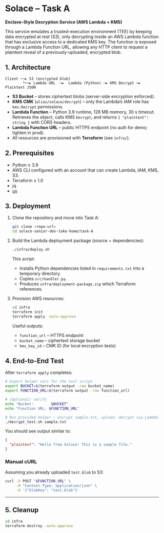 # Solace – Task A

**Enclave-Style Decryption Service (AWS Lambda + KMS)**

This service emulates a trusted-execution environment (TEE) by keeping data encrypted at rest (S3), only decrypting inside an AWS Lambda function that has exclusive access to a dedicated KMS key.  The function is exposed through a Lambda Function URL, allowing any HTTP client to request a plaintext reveal of a previously-uploaded, encrypted blob.

## 1. Architecture

```text
Client ──► S3 (encrypted blob)
        └──► Lambda URL  ─►  Lambda (Python) ─► KMS Decrypt ─► Plaintext JSON
```

* **S3 Bucket** – stores ciphertext blobs (server-side encryption enforced).
* **KMS CMK** (`alias/solace/decrypt`) – only the Lambda’s IAM role has `kms:Decrypt` permissions.
* **Lambda Function** – Python 3.9 runtime, 128 MB memory, 30 s timeout.  Retrieves the object, calls KMS `Decrypt`, and returns `{ "plaintext": string }` with CORS headers.
* **Lambda Function URL** – public HTTPS endpoint (no auth for demo; tighten in prod).
* All resources are provisioned with **Terraform** (see `infra/`).

## 2. Prerequisites

* Python ≥ 3.9
* AWS CLI configured with an account that can create Lambda, IAM, KMS, S3.
* Terraform ≥ 1.0
* jq
* [uv](https://github.com/astral-sh/uv)

## 3. Deployment

1. Clone the repository and move into Task A:

   ```bash
   git clone <repo-url>
   cd solace-senior-dev-take-home/task-A
   ```

2. Build the Lambda deployment package (source + dependencies):

   ```bash
   ./infra/deploy.sh
   ```

   This script:
   * Installs Python dependencies listed in `requirements.txt` into a temporary directory.
   * Copies `src/handler.py`.
   * Produces `infra/deployment-package.zip` which Terraform references.

3. Provision AWS resources:

   ```bash
   cd infra
   terraform init
   terraform apply -auto-approve
   ```

   Useful outputs:

   * `function_url` – HTTPS endpoint
   * `bucket_name` – ciphertext storage bucket
   * `kms_key_id` – CMK ID (for local encryption tests)

## 4. End-to-End Test

After `terraform apply` completes:

```bash
# Export helper vars for the test script
export BUCKET=$(terraform output -raw bucket_name)
export FUNCTION_URL=$(terraform output -raw function_url)

# (Optional) verify
echo "Bucket:        $BUCKET"
echo "Function URL: $FUNCTION_URL"

# Run provided helper – encrypt sample.txt, upload, decrypt via Lambda
./decrypt_test.sh sample.txt
```

You should see output similar to:

```json
{
  "plaintext": "Hello from Solace! This is a sample file."
}
```

### Manual cURL

Assuming you already uploaded `test.blob` to S3:

```bash
curl -X POST "$FUNCTION_URL" \
     -H "Content-Type: application/json" \
     -d '{"blobKey": "test.blob"}'
```

---

## 5. Cleanup

```bash
cd infra
terraform destroy -auto-approve
```